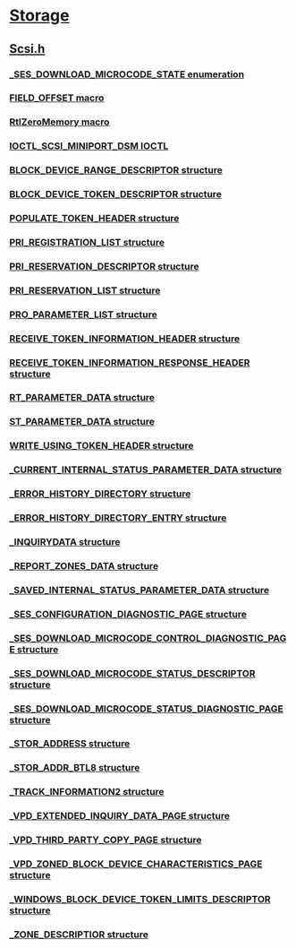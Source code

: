 # [Storage](../_storage/index.md)
## [Scsi.h](index.md)
### [_SES_DOWNLOAD_MICROCODE_STATE enumeration](../scsi/ne-scsi-_ses_download_microcode_state.md)
### [FIELD_OFFSET macro](../scsi/nf-scsi-field_offset.md)
### [RtlZeroMemory macro](../scsi/nf-scsi-rtlzeromemory.md)
### [IOCTL_SCSI_MINIPORT_DSM IOCTL](../scsi/ni-scsi-ioctl_scsi_miniport_dsm.md)
### [BLOCK_DEVICE_RANGE_DESCRIPTOR structure](../scsi/ns-scsi-block_device_range_descriptor.md)
### [BLOCK_DEVICE_TOKEN_DESCRIPTOR structure](../scsi/ns-scsi-block_device_token_descriptor.md)
### [POPULATE_TOKEN_HEADER structure](../scsi/ns-scsi-populate_token_header.md)
### [PRI_REGISTRATION_LIST structure](../scsi/ns-scsi-pri_registration_list.md)
### [PRI_RESERVATION_DESCRIPTOR structure](../scsi/ns-scsi-pri_reservation_descriptor.md)
### [PRI_RESERVATION_LIST structure](../scsi/ns-scsi-pri_reservation_list.md)
### [PRO_PARAMETER_LIST structure](../scsi/ns-scsi-pro_parameter_list.md)
### [RECEIVE_TOKEN_INFORMATION_HEADER structure](../scsi/ns-scsi-receive_token_information_header.md)
### [RECEIVE_TOKEN_INFORMATION_RESPONSE_HEADER structure](../scsi/ns-scsi-receive_token_information_response_header.md)
### [RT_PARAMETER_DATA structure](../scsi/ns-scsi-rt_parameter_data.md)
### [ST_PARAMETER_DATA structure](../scsi/ns-scsi-st_parameter_data.md)
### [WRITE_USING_TOKEN_HEADER structure](../scsi/ns-scsi-write_using_token_header.md)
### [_CURRENT_INTERNAL_STATUS_PARAMETER_DATA structure](../scsi/ns-scsi-_current_internal_status_parameter_data.md)
### [_ERROR_HISTORY_DIRECTORY structure](../scsi/ns-scsi-_error_history_directory.md)
### [_ERROR_HISTORY_DIRECTORY_ENTRY structure](../scsi/ns-scsi-_error_history_directory_entry.md)
### [_INQUIRYDATA structure](../scsi/ns-scsi-_inquirydata.md)
### [_REPORT_ZONES_DATA structure](../scsi/ns-scsi-_report_zones_data.md)
### [_SAVED_INTERNAL_STATUS_PARAMETER_DATA structure](../scsi/ns-scsi-_saved_internal_status_parameter_data.md)
### [_SES_CONFIGURATION_DIAGNOSTIC_PAGE structure](../scsi/ns-scsi-_ses_configuration_diagnostic_page.md)
### [_SES_DOWNLOAD_MICROCODE_CONTROL_DIAGNOSTIC_PAGE structure](../scsi/ns-scsi-_ses_download_microcode_control_diagnostic_page.md)
### [_SES_DOWNLOAD_MICROCODE_STATUS_DESCRIPTOR structure](../scsi/ns-scsi-_ses_download_microcode_status_descriptor.md)
### [_SES_DOWNLOAD_MICROCODE_STATUS_DIAGNOSTIC_PAGE structure](../scsi/ns-scsi-_ses_download_microcode_status_diagnostic_page.md)
### [_STOR_ADDRESS structure](../scsi/ns-scsi-_stor_address.md)
### [_STOR_ADDR_BTL8 structure](../scsi/ns-scsi-_stor_addr_btl8.md)
### [_TRACK_INFORMATION2 structure](../scsi/ns-scsi-_track_information2.md)
### [_VPD_EXTENDED_INQUIRY_DATA_PAGE structure](../scsi/ns-scsi-_vpd_extended_inquiry_data_page.md)
### [_VPD_THIRD_PARTY_COPY_PAGE structure](../scsi/ns-scsi-_vpd_third_party_copy_page.md)
### [_VPD_ZONED_BLOCK_DEVICE_CHARACTERISTICS_PAGE structure](../scsi/ns-scsi-_vpd_zoned_block_device_characteristics_page.md)
### [_WINDOWS_BLOCK_DEVICE_TOKEN_LIMITS_DESCRIPTOR structure](../scsi/ns-scsi-_windows_block_device_token_limits_descriptor.md)
### [_ZONE_DESCRIPTIOR structure](../scsi/ns-scsi-_zone_descriptior.md)

